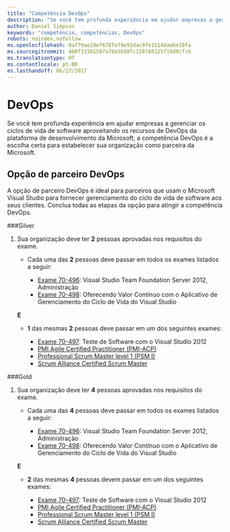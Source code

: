 ```yaml
---
title: "Competência DevOps"
description: "Se você tem profunda experiência em ajudar empresas a gerenciar os ciclos de vida de software aproveitando os recursos de DevOps da plataforma de desenvolvimento da Microsoft, a competência DevOps é a escolha certa para estabelecer sua organização como parceira da Microsoft."
author: Daniel Simpson
keywords: "competência, competências, DevOps"
robots: noindex,nofollow
ms.openlocfilehash: 0af79ae10ef678fe79e93dac9fe1514daebe10fa
ms.sourcegitcommit: 400f31501507a78a5b38fc228780125f19d0cfc6
ms.translationtype: HT
ms.contentlocale: pt-BR
ms.lasthandoff: 06/27/2017
---
```

# <a name="devops"></a>DevOps
 Se você tem profunda experiência em ajudar empresas a gerenciar os ciclos de vida de software aproveitando os recursos de DevOps da plataforma de desenvolvimento da Microsoft, a competência DevOps é a escolha certa para estabelecer sua organização como parceira da Microsoft.

## <a name="devops-partner-option"></a>Opção de parceiro DevOps
A opção de parceiro DevOps é ideal para parceiros que usam o Microsoft Visual Studio para fornecer gerenciamento do ciclo de vida de software aos seus clientes. Conclua todas as etapas da opção para atingir a competência DevOps.

###<a name="silver"></a>Silver
1. Sua organização deve ter **2** pessoas aprovadas nos requisitos do exame.

    - Cada uma das **2** pessoas deve passar em todos os exames listados a seguir:

        - [Exame 70-496](https://www.microsoft.com/en-us/learning/exam-70-496.aspx): Visual Studio Team Foundation Server 2012, Administração
        - [Exame 70-498](https://www.microsoft.com/en-us/learning/exam-70-498.aspx): Oferecendo Valor Contínuo com o Aplicativo de Gerenciamento do Ciclo de Vida do Visual Studio

    **E**

    - **1** das mesmas **2** pessoas deve passar em um dos seguintes exames:

        * [Exame 70-497](https://www.microsoft.com/en-us/learning/exam-70-497.aspx): Teste de Software com o Visual Studio 2012
        * [PMI Agile Certified Practitioner (PMI-ACP)](http://www.pmi.org/certifications/types/agile-acp)
        * [Professional Scrum Master level 1 (PSM I)](https://www.scrum.org/professional-scrum-certifications/professional-scrum-master-i-assessment)
        * [Scrum Alliance Certified Scrum Master](https://www.scrumalliance.org/certifications/practitioners/certified-scrummaster-csm)
    
###<a name="gold"></a>Gold
1. Sua organização deve ter **4** pessoas aprovadas nos requisitos do exame.

    - Cada uma das **4** pessoas deve passar em todos os exames listados a seguir:

        - [Exame 70-496](https://www.microsoft.com/en-us/learning/exam-70-496.aspx): Visual Studio Team Foundation Server 2012, Administração
        - [Exame 70-498](https://www.microsoft.com/en-us/learning/exam-70-498.aspx): Oferecendo Valor Contínuo com o Aplicativo de Gerenciamento do Ciclo de Vida do Visual Studio

    **E**

    - **2** das mesmas **4** pessoas devem passar em um dos seguintes exames:

        * [Exame 70-497](https://www.microsoft.com/en-us/learning/exam-70-497.aspx): Teste de Software com o Visual Studio 2012
        * [PMI Agile Certified Practitioner (PMI-ACP)](http://www.pmi.org/certifications/types/agile-acp)
        * [Professional Scrum Master level 1 (PSM I)](https://www.scrum.org/professional-scrum-certifications/professional-scrum-master-i-assessment)
        * [Scrum Alliance Certified Scrum Master](https://www.scrumalliance.org/certifications/practitioners/certified-scrummaster-csm)
        
